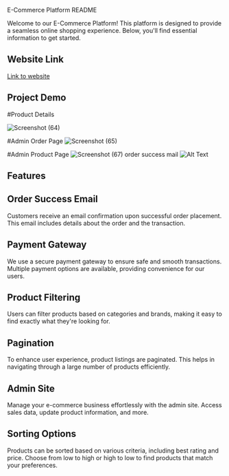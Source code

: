 E-Commerce Platform README

Welcome to our E-Commerce Platform! This platform is designed to provide a seamless online shopping experience. Below, you'll find essential information to get started.
## Website Link

<div>
  <a href="https://ecommerce-backend-mv7bn868s-abhinavsengithubs-projects.vercel.app/login">Link to website</a>
</div>


## Project Demo  

#Product Details

![Screenshot (64)](https://github.com/AbhinavSenGitHub/EcommerceFinal/assets/112618498/f89f12da-7d06-45cc-b11a-7f32faeb0944)

#Admin Order Page
![Screenshot (65)](https://github.com/AbhinavSenGitHub/EcommerceFinal/assets/112618498/898f36bf-abb4-4d2d-b1c2-b24d3b827ca2)

#Admin Product Page 
![Screenshot (67)](https://github.com/AbhinavSenGitHub/EcommerceFinal/assets/112618498/231fb0d0-7883-45da-bfef-435aa667ec33)
order success mail
![Alt Text](https://github.com/AbhinavSenGitHub/EcommerceFinal/assets/112618498/192edd4f-f7c1-4c73-841c-bd275c735cf9)

## Features

## Order Success Email
Customers receive an email confirmation upon successful order placement. This email includes details about the order and the transaction.

## Payment Gateway
We use a secure payment gateway to ensure safe and smooth transactions. Multiple payment options are available, providing convenience for our users.

## Product Filtering
Users can filter products based on categories and brands, making it easy to find exactly what they're looking for.

## Pagination
To enhance user experience, product listings are paginated. This helps in navigating through a large number of products efficiently.

## Admin Site
Manage your e-commerce business effortlessly with the admin site. Access sales data, update product information, and more.

## Sorting Options
Products can be sorted based on various criteria, including best rating and price. Choose from low to high or high to low to find products that match your preferences.
